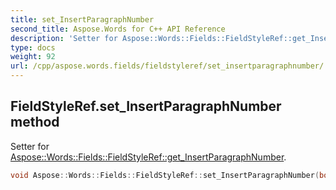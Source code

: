 ```yaml
---
title: set_InsertParagraphNumber
second_title: Aspose.Words for C++ API Reference
description: 'Setter for Aspose::Words::Fields::FieldStyleRef::get_InsertParagraphNumber.'
type: docs
weight: 92
url: /cpp/aspose.words.fields/fieldstyleref/set_insertparagraphnumber/
---
```

## FieldStyleRef.set_InsertParagraphNumber method


Setter for [Aspose::Words::Fields::FieldStyleRef::get_InsertParagraphNumber](../get_insertparagraphnumber/).

```cpp
void Aspose::Words::Fields::FieldStyleRef::set_InsertParagraphNumber(bool value)
```

